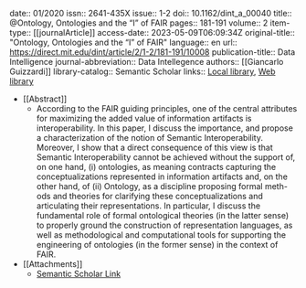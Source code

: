 date:: 01/2020
issn:: 2641-435X
issue:: 1-2
doi:: 10.1162/dint_a_00040
title:: @Ontology, Ontologies and the “I” of FAIR
pages:: 181-191
volume:: 2
item-type:: [[journalArticle]]
access-date:: 2023-05-09T06:09:34Z
original-title:: "Ontology, Ontologies and the “I” of FAIR"
language:: en
url:: https://direct.mit.edu/dint/article/2/1-2/181-191/10008
publication-title:: Data Intelligence
journal-abbreviation:: Data Intellegence
authors:: [[Giancarlo Guizzardi]]
library-catalog:: Semantic Scholar
links:: [Local library](zotero://select/library/items/7SW4JW86), [Web library](https://www.zotero.org/users/6520516/items/7SW4JW86)

- [[Abstract]]
	- According to the FAIR guiding principles, one of the central attributes for maximizing the added value of information artifacts is interoperability. In this paper, I discuss the importance, and propose a characterization of the notion of Semantic Interoperability. Moreover, I show that a direct consequence of this view is that Semantic Interoperability cannot be achieved without the support of, on one hand, (i) ontologies, as meaning contracts capturing the conceptualizations represented in information artifacts and, on the other hand, of (ii) Ontology, as a discipline proposing formal meth- ods and theories for clarifying these conceptualizations and articulating their representations. In particular, I discuss the fundamental role of formal ontological theories (in the latter sense) to properly ground the construction of representation languages, as well as methodological and computational tools for supporting the engineering of ontologies (in the former sense) in the context of FAIR.
- [[Attachments]]
	- [Semantic Scholar Link](https://www.semanticscholar.org/paper/Ontology%2C-Ontologies-and-the-%E2%80%9CI%E2%80%9D-of-FAIR-Guizzardi/b971ead3938ddb253c1b58e3e2c37d34e9ddb751)